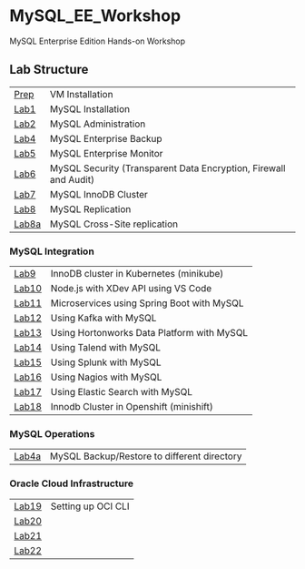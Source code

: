 # MySQL_EE_Workshop
MySQL Enterprise Edition Hands-on Workshop
## Lab Structure
|||
| ------------- | ------------------------------------------------------- |
| [Prep](Prep) | VM Installation
| [Lab1](Lab1) | MySQL Installation
| [Lab2](Lab2) | MySQL Administration     
| [Lab4](Lab4) | MySQL Enterprise Backup
| [Lab5](Lab5) | MySQL Enterprise Monitor
| [Lab6](Lab6) | MySQL Security (Transparent Data Encryption, Firewall and Audit)
| [Lab7](Lab7) | MySQL InnoDB Cluster
| [Lab8](Lab8) | MySQL Replication
| [Lab8a](Lab8a) | MySQL Cross-Site replication

### MySQL Integration
|||
| -------------  | ------------------------------------------------------- |
| [Lab9](Lab9)   | InnoDB cluster in Kubernetes (minikube)
| [Lab10](Lab10) | Node.js with XDev API using VS Code   
| [Lab11](Lab11) | Microservices using Spring Boot with MySQL
| [Lab12](Lab12) | Using Kafka with MySQL
| [Lab13](Lab13) | Using Hortonworks Data Platform with MySQL
| [Lab14](Lab14) | Using Talend with MySQL
| [Lab15](Lab15) | Using Splunk with MySQL
| [Lab16](Lab16) | Using Nagios with MySQL
| [Lab17](Lab17) | Using Elastic Search with MySQL
| [Lab18](Lab18) | Innodb Cluster in Openshift (minishift)

### MySQL Operations
|||
| -------------  | ------------------------------------------------------- |
| [Lab4a](Lab4a) | MySQL Backup/Restore to different directory


### Oracle Cloud Infrastructure
|||
| -------------  | ------------------------------------------------------- |
| [Lab19](Lab19) | Setting up OCI CLI
| [Lab20](Lab20) | 
| [Lab21](Lab21) | 
| [Lab22](Lab22) | 

